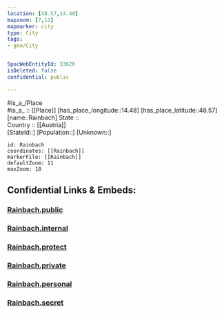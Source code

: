 ```yaml
---
location: [48.57,14.48] 
mapzoom: [7,12] 
mapmarker: city 
type: City
tags:
- geo/City


SpocWebEntityId: 33620
isDeleted: false
confidential: public

---
```

#is_a_/Place  
#is_a_ :: [[Place]] 
[has_place_longitude::14.48] 
[has_place_latitude::48.57] 
[name::Rainbach] 
State ::  
Country :: [[Austria]]  
[StateId::] 
[Population::] 
[Unknown::] 


```leaflet
id: Rainbach
coordinates: [[Rainbach]] 
markerFile: [[Rainbach]] 
defaultZoom: 11 
maxZoom: 18
```


## Confidential Links & Embeds: 

### [Rainbach.public](/_public/\Earth\Continent\Europe\Europe~Central\Austria\Austrias_States\Oberösterreich\CityRainbach.public.md) 

### [Rainbach.internal](/_internal/\Earth\Continent\Europe\Europe~Central\Austria\Austrias_States\Oberösterreich\CityRainbach.internal.md) 

### [Rainbach.protect](/_protect/\Earth\Continent\Europe\Europe~Central\Austria\Austrias_States\Oberösterreich\CityRainbach.protect.md) 

### [Rainbach.private](/_private/\Earth\Continent\Europe\Europe~Central\Austria\Austrias_States\Oberösterreich\CityRainbach.private.md) 

### [Rainbach.personal](/_personal/\Earth\Continent\Europe\Europe~Central\Austria\Austrias_States\Oberösterreich\CityRainbach.personal.md) 

### [Rainbach.secret](/_secret/\Earth\Continent\Europe\Europe~Central\Austria\Austrias_States\Oberösterreich\CityRainbach.secret.md)

